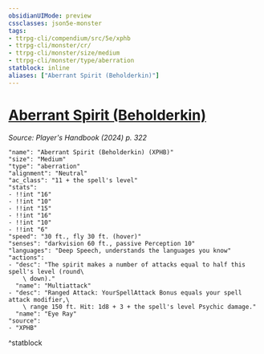 ```yaml
---
obsidianUIMode: preview
cssclasses: json5e-monster
tags:
- ttrpg-cli/compendium/src/5e/xphb
- ttrpg-cli/monster/cr/
- ttrpg-cli/monster/size/medium
- ttrpg-cli/monster/type/aberration
statblock: inline
aliases: ["Aberrant Spirit (Beholderkin)"]
---
```

# [Aberrant Spirit (Beholderkin)](3-Compendium\bestiary\aberration/aberrant-spirit-beholderkin-xphb.md)
*Source: Player's Handbook (2024) p. 322*  

```statblock
"name": "Aberrant Spirit (Beholderkin) (XPHB)"
"size": "Medium"
"type": "aberration"
"alignment": "Neutral"
"ac_class": "11 + the spell's level"
"stats":
- !!int "16"
- !!int "10"
- !!int "15"
- !!int "16"
- !!int "10"
- !!int "6"
"speed": "30 ft., fly 30 ft. (hover)"
"senses": "darkvision 60 ft., passive Perception 10"
"languages": "Deep Speech, understands the languages you know"
"actions":
- "desc": "The spirit makes a number of attacks equal to half this spell's level (round\
    \ down)."
  "name": "Multiattack"
- "desc": "Ranged Attack: YourSpellAttack Bonus equals your spell attack modifier,\
    \ range 150 ft. Hit: 1d8 + 3 + the spell's level Psychic damage."
  "name": "Eye Ray"
"source":
- "XPHB"
```
^statblock